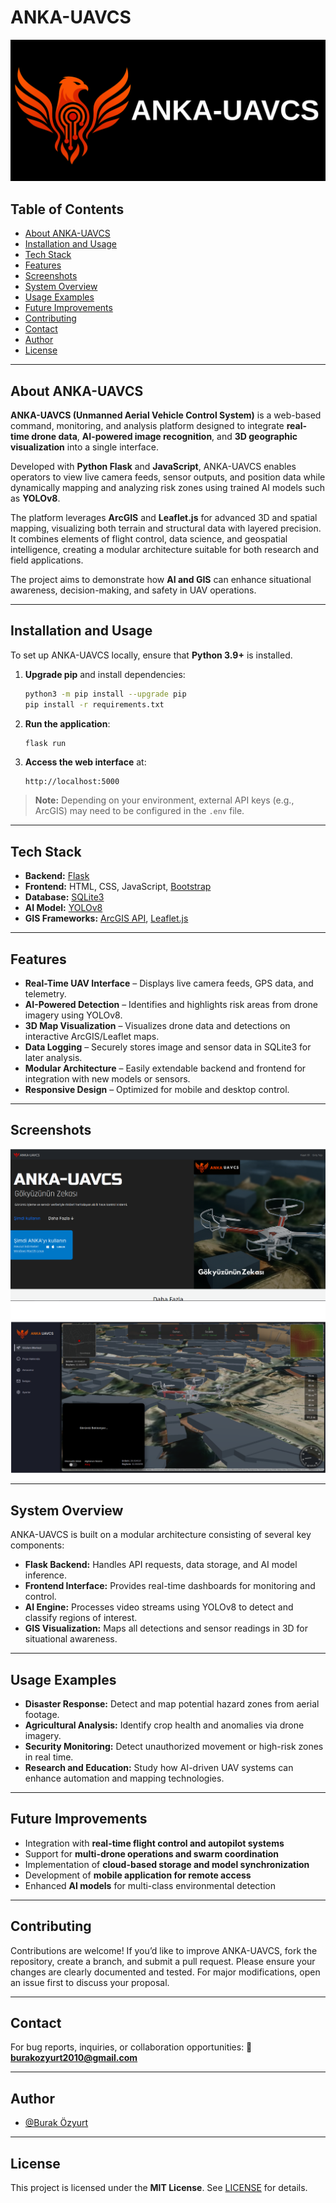 # ANKA-UAVCS

![Logo](media/anka.png)

## Table of Contents
- [About ANKA-UAVCS](#about-anka-uavcs)
- [Installation and Usage](#installation-and-usage)
- [Tech Stack](#tech-stack)
- [Features](#features)
- [Screenshots](#screenshots)
- [System Overview](#system-overview)
- [Usage Examples](#usage-examples)
- [Future Improvements](#future-improvements)
- [Contributing](#contributing)
- [Contact](#contact)
- [Author](#author)
- [License](#license)

---
## About ANKA-UAVCS

**ANKA-UAVCS (Unmanned Aerial Vehicle Control System)** is a web-based command, monitoring, and analysis platform designed to integrate **real-time drone data**, **AI-powered image recognition**, and **3D geographic visualization** into a single interface.

Developed with **Python Flask** and **JavaScript**, ANKA-UAVCS enables operators to view live camera feeds, sensor outputs, and position data while dynamically mapping and analyzing risk zones using trained AI models such as **YOLOv8**.

The platform leverages **ArcGIS** and **Leaflet.js** for advanced 3D and spatial mapping, visualizing both terrain and structural data with layered precision. It combines elements of flight control, data science, and geospatial intelligence, creating a modular architecture suitable for both research and field applications.

The project aims to demonstrate how **AI and GIS** can enhance situational awareness, decision-making, and safety in UAV operations.

---
## Installation and Usage

To set up ANKA-UAVCS locally, ensure that **Python 3.9+** is installed.

1. **Upgrade pip** and install dependencies:
   ```bash
   python3 -m pip install --upgrade pip
   pip install -r requirements.txt
   ```

2. **Run the application**:
   ```bash
   flask run
   ```

3. **Access the web interface** at:
   ```
   http://localhost:5000
   ```

> **Note:** Depending on your environment, external API keys (e.g., ArcGIS) may need to be configured in the `.env` file.

---
## Tech Stack

- **Backend:** [Flask](https://flask.palletsprojects.com/)
- **Frontend:** HTML, CSS, JavaScript, [Bootstrap](https://getbootstrap.com)
- **Database:** [SQLite3](https://sqlite.org/)
- **AI Model:** [YOLOv8](https://github.com/ultralytics/ultralytics)
- **GIS Frameworks:** [ArcGIS API](https://developers.arcgis.com/javascript/latest/), [Leaflet.js](https://leafletjs.com/)

---
## Features

- **Real-Time UAV Interface** – Displays live camera feeds, GPS data, and telemetry.
- **AI-Powered Detection** – Identifies and highlights risk areas from drone imagery using YOLOv8.
- **3D Map Visualization** – Visualizes drone data and detections on interactive ArcGIS/Leaflet maps.
- **Data Logging** – Securely stores image and sensor data in SQLite3 for later analysis.
- **Modular Architecture** – Easily extendable backend and frontend for integration with new models or sensors.
- **Responsive Design** – Optimized for mobile and desktop control.

---
## Screenshots

![App Screenshot](media/Screenshot1.png)
![App Screenshot](media/Screenshot2.png)

---
## System Overview

ANKA-UAVCS is built on a modular architecture consisting of several key components:

- **Flask Backend:** Handles API requests, data storage, and AI model inference.
- **Frontend Interface:** Provides real-time dashboards for monitoring and control.
- **AI Engine:** Processes video streams using YOLOv8 to detect and classify regions of interest.
- **GIS Visualization:** Maps all detections and sensor readings in 3D for situational awareness.

---
## Usage Examples

- **Disaster Response:** Detect and map potential hazard zones from aerial footage.
- **Agricultural Analysis:** Identify crop health and anomalies via drone imagery.
- **Security Monitoring:** Detect unauthorized movement or high-risk zones in real time.
- **Research and Education:** Study how AI-driven UAV systems can enhance automation and mapping technologies.

---
## Future Improvements

- Integration with **real-time flight control and autopilot systems**
- Support for **multi-drone operations and swarm coordination**
- Implementation of **cloud-based storage and model synchronization**
- Development of **mobile application for remote access**
- Enhanced **AI models** for multi-class environmental detection

---
## Contributing

Contributions are welcome!
If you’d like to improve ANKA-UAVCS, fork the repository, create a branch, and submit a pull request.
Please ensure your changes are clearly documented and tested.
For major modifications, open an issue first to discuss your proposal.

---
## Contact

For bug reports, inquiries, or collaboration opportunities:
📩 **burakozyurt2010@gmail.com**

---
## Author

- [@Burak Özyurt](https://github.com/Burak-Ozyurt-17)

---
## License

This project is licensed under the **MIT License**. See [LICENSE](LICENSE) for details.
